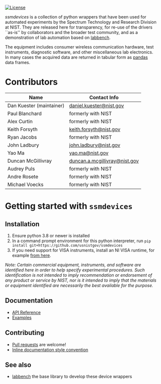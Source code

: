 <!-- [![PyPI Latest Release](https://img.shields.io/pypi/v/ssmdevices.svg)](https://pypi.org/project/ssmdevices/) -->
<!-- [![DOI](https://zenodo.org/badge/DOI/10.18434/M32122.svg)](https://doi.org/10.18434/M32122) -->
[![License](https://img.shields.io/badge/license-NIST-brightgreen)](https://github.com/usnistgov/ssmdevices/blob/master/LICENSE.md)
<!-- [![Downloads](https://static.pepy.tech/badge/ssmdevices)](https://pepy.tech/project/ssmdevices) -->
<!-- [![Last commit](https://img.shields.io/github/last-commit/usnistgov/ssmdevices)](https://pypi.org/project/ssmdevices/) -->


*ssmdevices* is a collection of python wrappers that have been used for automated experiments by the Spectrum Technology and Research Division at NIST. They are released here for transparency, for re-use of the drivers ``as-is'' by collaborators and the broader test community, and as a demonstration of lab automation based on [labbench](https://github.com/usnistgov/labbench).

The equipment includes consumer wireless communication hardware, test instruments, diagnostic software, and other miscellaneous lab electronics.
In many cases the acquired data are returned in tabular form as [pandas](http://pandas.pydata.org/) data frames.

# Contributors
| Name  |  Contact Info |
|---|---|
| Dan Kuester (maintainer)  |  <daniel.kuester@nist.gov> |
| Paul Blanchard | formerly with NIST |
| Alex Curtin | formerly with NIST |
| Keith Forsyth  | <keith.forsyth@nist.gov>  |
| Ryan Jacobs | formerly with NIST |
| John Ladbury | <john.ladbury@nist.gov> |
| Yao Ma | <yao.ma@nist.gov> |
| Duncan McGillivray  | <duncan.a.mcgillivray@nist.gov>  |
| Audrey Puls | formerly with NIST |
| Andre Rosete        | formerly with NIST |
| Michael Voecks | formerly with NIST |

# Getting started with `ssmdevices`
## Installation
1. Ensure python 3.8 or newer is installed
2. In a command prompt environment for this python interpreter, run `pip install git+https://github.com/usnistgov/ssmdevices`
3. If you need support for VISA instruments, install an NI VISA runtime, for example [from here](https://www.ni.com/en-us/support/downloads/drivers/download.ni-visa.html#460225).

_Note: Certain commercial equipment, instruments, and software are identified here in order to help specify experimental procedures.  Such identification is not intended to imply recommendation or endorsement of any product or service by NIST, nor is it intended to imply that the materials or equipment identified are necessarily the best available for the purpose._

## Documentation
* [API Reference](https://github.com/usnistgov/ssmdevices/blob/main/doc/ssmdevices-api.pdf)
* [Examples](https://github.com/usnistgov/ssmdevices/tree/main/examples)

## Contributing
* [Pull requests](https://github.com/usnistgov/ssmdevices/pulls) are welcome!
* [Inline documentation style convention](https://google.github.io/styleguide/pyguide.html#s3.8-comments-and-docstrings)

## See also
* [labbench](https://github.com/usnistgov/labbench) the base library to develop these device wrappers

